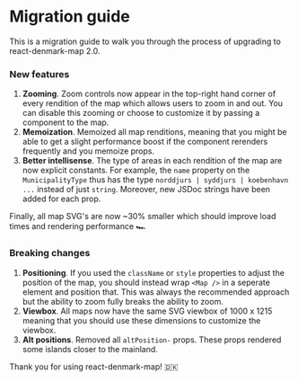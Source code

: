 # Migration guide

This is a migration guide to walk you through the process of upgrading to react-denmark-map 2.0.

### New features

1. **Zooming**. Zoom controls now appear in the top-right hand corner of every rendition of the map which allows users to zoom in and out. You can disable this zooming or choose to customize it by passing a component to the map.
2. **Memoization**. Memoized all map renditions, meaning that you might be able to get a slight performance boost if the component rerenders frequently and you memoize props.
3. **Better intellisense**. The type of areas in each rendition of the map are now explicit constants. For example, the `name` property on the `MunicipalityType` thus has the type `norddjurs | syddjurs | koebenhavn ...` instead of just `string`. Moreover, new JSDoc strings have been added for each prop.

Finally, all map SVG's are now ~30% smaller which should improve load times and rendering performance 🏎️

### Breaking changes

1. **Positioning**. If you used the `className` or `style` properties to adjust the position of the map, you should instead wrap `<Map />` in a seperate element and position that. This was always the recommended approach but the ability to zoom fully breaks the ability to zoom.
2. **Viewbox**. All maps now have the same SVG viewbox of 1000 x 1215 meaning that you should use these dimensions to customize the viewbox.
3. **Alt positions**. Removed all `altPosition-` props. These props rendered some islands closer to the mainland.

Thank you for using react-denmark-map! 🇩🇰
